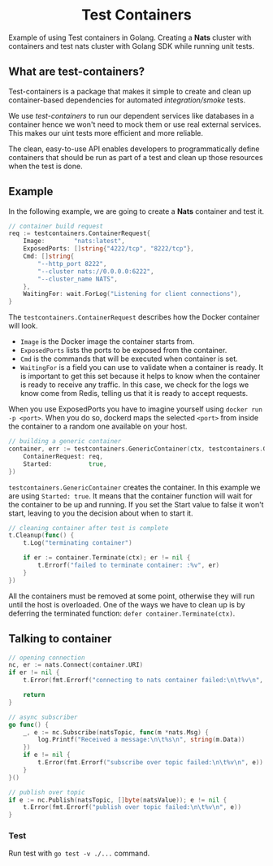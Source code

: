 <h1 align="center">
	Test Containers
</h1>

Example of using Test containers in Golang. Creating a **Nats** cluster with
containers and test nats cluster with Golang SDK while running unit tests.

## What are test-containers?

Test-containers is a package that makes it simple to create and clean up container-based 
dependencies for automated _integration/smoke_ tests.

We use _test-containers_ to run our dependent services like databases in a container
hence we won't need to mock them or use real external services. This makes our uint tests more
efficient and more reliable.

The clean, easy-to-use API enables developers
to programmatically define containers that should 
be run as part of a test and clean up those 
resources when the test is done.

## Example

In the following example, we are going to create a **Nats**
container and test it.

```go
// container build request
req := testcontainers.ContainerRequest{
    Image:        "nats:latest",
    ExposedPorts: []string{"4222/tcp", "8222/tcp"},
    Cmd: []string{
        "--http_port 8222",
        "--cluster nats://0.0.0.0:6222",
        "--cluster_name NATS",
    },
    WaitingFor: wait.ForLog("Listening for client connections"),
}
```

The ```testcontainers.ContainerRequest``` describes how the Docker container will look.

- ```Image``` is the Docker image the container starts from.
- ```ExposedPorts``` lists the ports to be exposed from the container.
- ```Cmd``` is the commands that will be executed when container is set.
- ```WaitingFor``` is a field you can use to validate when a container is ready. It is important to get this set because it helps to know when the container is ready to receive any traffic. In this case, we check for the logs we know come from Redis, telling us that it is ready to accept requests.

When you use ExposedPorts you have to imagine 
yourself using ```docker run -p <port>```. 
When you do so, dockerd maps the selected ```<port>``` from 
inside the container to a random one available on your host.

```go
// building a generic container
container, err := testcontainers.GenericContainer(ctx, testcontainers.GenericContainerRequest{
    ContainerRequest: req,
    Started:          true,
})
```

```testcontainers.GenericContainer``` creates the 
container. 
In this example we are using ```Started: true```. 
It means that the container function will wait for 
the container to be up and running. 
If you set the Start value to false it won't start, 
leaving to you the decision about when to start it.

```go
// cleaning container after test is complete
t.Cleanup(func() {
    t.Log("terminating container")

    if er := container.Terminate(ctx); er != nil {
        t.Errorf("failed to terminate container: :%v", er)
    }
})
```

All the containers must be removed 
at some point, otherwise they will run until 
the host is overloaded. 
One of the ways we have to clean up is by deferring the terminated function: 
```defer container.Terminate(ctx)```.

## Talking to container

```go
// opening connection
nc, er := nats.Connect(container.URI)
if er != nil {
    t.Error(fmt.Errorf("connecting to nats container failed:\n\t%v\n", er))

    return
}

// async subscriber
go func() {
    _, e := nc.Subscribe(natsTopic, func(m *nats.Msg) {
        log.Printf("Received a message:\n\t%s\n", string(m.Data))
    })
    if e != nil {
        t.Error(fmt.Errorf("subscribe over topic failed:\n\t%v\n", e))
    }
}()

// publish over topic
if e := nc.Publish(natsTopic, []byte(natsValue)); e != nil {
    t.Error(fmt.Errorf("publish over topic failed:\n\t%v\n", e))
}
```

### Test

Run test with ```go test -v ./...``` command.
